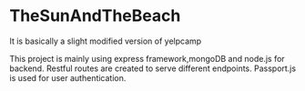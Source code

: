 # TheSunAndTheBeach
It is basically a slight modified version of yelpcamp

This project is mainly using express framework,mongoDB and node.js for backend. 
Restful routes are created to serve different endpoints. 
Passport.js is used for user authentication.


